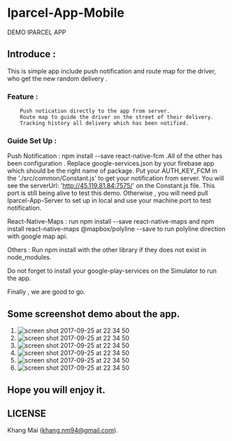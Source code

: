 # Iparcel-App-Mobile
DEMO IPARCEL APP

## Introduce : 
This is simple app include push notification and route map for the driver, who get the new random delivery .

### Feature : 
        Push notication directly to the app from server.
        Route map to guide the driver on the street of their delivery.
        Tracking history all delivery which has been notified. 
        
### Guide Set Up : 

Push Notification : npm install --save react-native-fcm .All of the other has been configuration . Replace google-services.json by your firebase app which should be the right name of package.
Put your AUTH_KEY_FCM in the './src/common/Constant.js' to get your notification from server.
You will see the serverUrl: 'http://45.119.81.84:7575/' on the Constant.js file. This port is still being alive to test this demo. Otherwise , you will need pull Iparcel-App-Server to set up in local and use your machine port to test notification.

React-Native-Maps : run npm install --save react-native-maps and npm install react-native-maps @mapbox/polyline --save to run polyline direction with google map api.

Others : Run npm install with the other library if they does not exist in node_modules.

Do not forget to install your google-play-services on the Simulator to run the app.

Finally , we are good to go.

## Some screenshot demo about the app.

1. ![screen shot 2017-09-25 at 22 34 50](https://user-images.githubusercontent.com/20040653/30818191-13e79a12-a245-11e7-9721-523fdb40c04d.png)
2. ![screen shot 2017-09-25 at 22 34 50](https://user-images.githubusercontent.com/20040653/30818227-2cdd6736-a245-11e7-86ab-af34a1853ad5.png)
3. ![screen shot 2017-09-25 at 22 34 50](https://user-images.githubusercontent.com/20040653/30818262-4a935fd8-a245-11e7-970a-a9f7fddd4959.png)
4. ![screen shot 2017-09-25 at 22 34 50](https://user-images.githubusercontent.com/20040653/30818285-57a9682a-a245-11e7-98d3-0ba5c282c951.png)
5. ![screen shot 2017-09-25 at 22 34 50](https://user-images.githubusercontent.com/20040653/30818306-6967cd2c-a245-11e7-95d2-8e4206215a4f.png)
6. ![screen shot 2017-09-25 at 22 34 50](https://user-images.githubusercontent.com/20040653/30818349-86402a3e-a245-11e7-87c3-08d3c50aad1f.png)

## Hope you will enjoy it.

## LICENSE
Khang Mai (khang.nm94@gmail.com).
